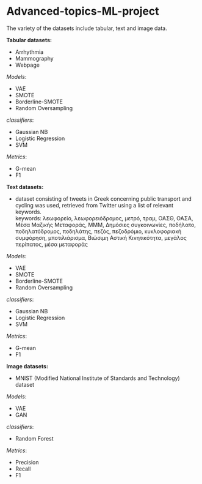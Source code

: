 # Advanced-topics-ML-project

The variety of the datasets include tabular, text and image data.  
  
**Tabular datasets:**  
- Arrhythmia  
- Mammography  
- Webpage  

_Models_:
- VAE  
- SMOTE
- Borderline-SMOTE
- Random Oversampling  

_classifiers_:  
- Gaussian NB  
- Logistic Regression  
- SVM  

_Metrics_:  
- G-mean  
- F1

**Text datasets:**  
- dataset consisting of tweets in Greek concerning public transport and cycling was used, retrieved from Twitter using a list of relevant keywords.  
keywords:  λεωφορείο, λεωφορειόδρομος, μετρό, τραμ, ΟΑΣΘ, ΟΑΣΑ, Μέσα Μαζικής Μεταφοράς, ΜΜΜ, Δημόσιες συγκοινωνίες, ποδήλατο, ποδηλατόδρομος, ποδηλάτης, πεζός, πεζοδρόμιο, κυκλοφοριακή συμφόρηση, μποτιλιάρισμα, Βιώσιμη Αστική Κινητικότητα, μεγάλος περίπατος, μέσα μεταφοράς  

_Models_:
- VAE  
- SMOTE
- Borderline-SMOTE
- Random Oversampling  

_classifiers_:  
- Gaussian NB  
- Logistic Regression  
- SVM  

_Metrics_:  
- G-mean  
- F1  
 
 **Image datasets:**  
- MNIST (Modified National Institute of Standards and Technology) dataset

_Models_:
- VAE  
- GAN

_classifiers_:  
- Random Forest  

_Metrics_:  
- Precision  
- Recall  
- F1

